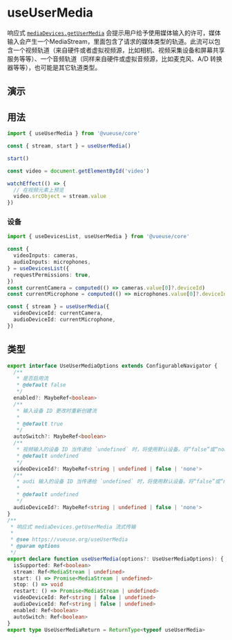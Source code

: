 # useUserMedia

响应式 [`mediaDevices.getUserMedia`](https://developer.mozilla.org/en-US/docs/Web/API/MediaDevices/getUserMedia) 会提示用户给予使用媒体输入的许可，媒体输入会产生一个MediaStream，里面包含了请求的媒体类型的轨道。此流可以包含一个视频轨道（来自硬件或者虚拟视频源，比如相机、视频采集设备和屏幕共享服务等等）、一个音频轨道（同样来自硬件或虚拟音频源，比如麦克风、A/D 转换器等等），也可能是其它轨道类型。


## 演示

<demo src="./demo.vue" title="useUserMedia" desc=""></demo>


## 用法

```ts
import { useUserMedia } from '@vueuse/core'

const { stream, start } = useUserMedia()

start()
```

```ts
const video = document.getElementById('video')

watchEffect(() => {
  // 在视频元素上预览
  video.srcObject = stream.value
})
```

### 设备

```ts
import { useDevicesList, useUserMedia } from '@vueuse/core'

const {
  videoInputs: cameras,
  audioInputs: microphones,
} = useDevicesList({
  requestPermissions: true,
})
const currentCamera = computed(() => cameras.value[0]?.deviceId)
const currentMicrophone = computed(() => microphones.value[0]?.deviceId)

const { stream } = useUserMedia({
  videoDeviceId: currentCamera,
  audioDeviceId: currentMicrophone,
})
```


## 类型

```ts
export interface UseUserMediaOptions extends ConfigurableNavigator {
  /**
   * 是否启用流
   * @default false
   */
  enabled?: MaybeRef<boolean>
  /**
   * 输入设备 ID 更改时重新创建流
   *
   * @default true
   */
  autoSwitch?: MaybeRef<boolean>
  /**
   * 视频输入的设备 ID 当传递给 `undefined` 时，将使用默认设备。将“false”或“none”传递给禁用的视频输入
   * @default undefined
   */
  videoDeviceId?: MaybeRef<string | undefined | false | 'none'>
  /**
   * audi 输入的设备 ID 当传递给 `undefined` 时，将使用默认设备。将“false”或“none”传递给禁用的音频输入
   *
   * @default undefined
   */
  audioDeviceId?: MaybeRef<string | undefined | false | 'none'>
}
/**
 * 响应式 mediaDevices.getUserMedia 流式传输
 *
 * @see https://vueuse.org/useUserMedia
 * @param options
 */
export declare function useUserMedia(options?: UseUserMediaOptions): {
  isSupported: Ref<boolean>
  stream: Ref<MediaStream | undefined>
  start: () => Promise<MediaStream | undefined>
  stop: () => void
  restart: () => Promise<MediaStream | undefined>
  videoDeviceId: Ref<string | false | undefined>
  audioDeviceId: Ref<string | false | undefined>
  enabled: Ref<boolean>
  autoSwitch: Ref<boolean>
}
export type UseUserMediaReturn = ReturnType<typeof useUserMedia>
```

